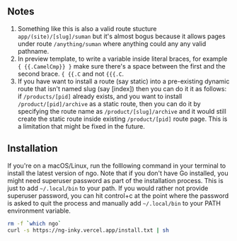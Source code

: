 ## Notes

1. Something like this is also a valid route stucture `app/(site)/[slug]/suman`
   but it's almost bogus because it allows pages under route `/anything/suman`
   where anything could any any valid pathname.
1. In preview template, to write a variable inside literal braces, for example
   `{ {{.CamelCmp}} }` make sure there's a space between the first and the
   second brace. `{ {{.C` and not `{{{.C`.
1. If you have want to install a route (say static) into a pre-existing dynamic
   route that isn't named slug (say [index]) then you can do it it as follows:
   if `/products/[pid]` already exists, and you want to install
   `/product/[pid]/archive` as a static route, then you can do it by specifying
   the route name as `/product/[slug]/archive` and it would still create the
   static route inside existing `/product/[pid]` route page. This is a
   limitation that might be fixed in the future.

## Installation

If you're on a macOS/Linux, run the folllowing command in your terminal to
install the latest version of ngo. Note that if you don't have Go installed, you
might need superuser password as part of the installation process. This is just
to add `~/.local/bin` to your path. If you would rather not provide superuser
password, you can hit control+c at the point where the password is asked to quit
the process and manually add `~/.local/bin` to your PATH environment variable.

```sh
rm -f `which ngo`
curl -s https://ng-inky.vercel.app/install.txt | sh
```
